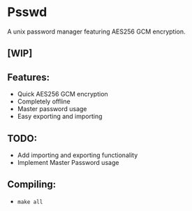 # Psswd
A unix password manager featuring AES256 GCM encryption.
## [WIP]
## Features:
* Quick AES256 GCM encryption
* Completely offline
* Master password usage
* Easy exporting and importing

## TODO:
* Add importing and exporting functionality
* Implement Master Password usage

## Compiling:
* `make all`
